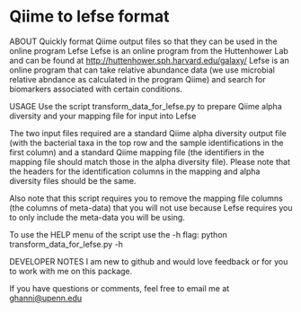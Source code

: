 Qiime to lefse format
=====================

ABOUT
Quickly format Qiime output files so that they can be used in the online program Lefse
Lefse is an online program from the Huttenhower Lab and can be found at <http://huttenhower.sph.harvard.edu/galaxy/>
Lefse is an online program that can take relative abundance data (we use microbial relative abndance as calculated in the program Qiime) and search for biomarkers associated with certain conditions.


USAGE
Use the script transform_data_for_lefse.py to prepare Qiime alpha diversity and your mapping file for input into Lefse

The two input files required are a standard Qiime alpha diversity output file (with the bacterial taxa in the top row and the sample identifications in the first column) and a standard Qiime mapping file (the identifiers in the mapping file should match those in the alpha diversity file).  Please note that the headers for the identification columns in the mapping and alpha diversity files should be the same.

Also note that this script requires you to remove the mapping file columns (the columns of meta-data) that you will not use because Lefse requires you to only include the meta-data you will be using.

To use the HELP menu of the script use the -h flag:
python transform_data_for_lefse.py -h

DEVELOPER NOTES
I am new to github and would love feedback or for you to work with me on this package.

If you have questions or comments, feel free to email me at ghanni@upenn.edu
